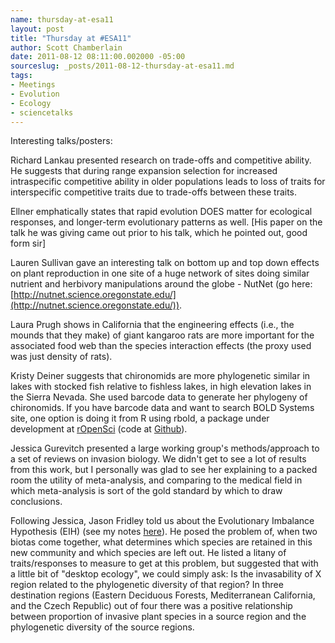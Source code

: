 ```yaml
--- 
name: thursday-at-esa11
layout: post
title: "Thursday at #ESA11"
author: Scott Chamberlain
date: 2011-08-12 08:11:00.002000 -05:00
sourceslug: _posts/2011-08-12-thursday-at-esa11.md
tags: 
- Meetings
- Evolution
- Ecology
- sciencetalks
---
```


Interesting talks/posters:

  
Richard Lankau presented research on trade-offs and competitive ability. He suggests that during range expansion selection for increased intraspecific competitive ability in older populations leads to loss of traits for interspecific competitive traits due to trade-offs between these traits.  
  
  
Ellner emphatically states that rapid evolution DOES matter for ecological responses, and longer-term evolutionary patterns as well. \[His paper on the talk he was giving came out prior to his talk, which he pointed out, good form sir\]  
  
  
Lauren Sullivan gave an interesting talk on bottom up and top down effects on plant reproduction in one site of a huge network of sites doing similar nutrient and herbivory manipulations around the globe - NutNet (go here: [http://nutnet.science.oregonstate.edu/](http://nutnet.science.oregonstate.edu/)).  
  
  
Laura Prugh shows in California that the engineering effects (i.e., the mounds that they make) of giant kangaroo rats are more important for the associated food web than the species interaction effects (the proxy used was just density of rats).  
  
  
Kristy Deiner suggests that chironomids are more phylogenetic similar in lakes with stocked fish relative to fishless lakes, in high elevation lakes in the Sierra Nevada. She used barcode data to generate her phylogeny of chironomids. If you have barcode data and want to search BOLD Systems site, one option is doing it from R using rbold, a package under development at [rOpenSci](http://ropensci.org/) (code at [Github](https://github.com/sckott/rbold)).  
  
  
Jessica Gurevitch presented a large working group's methods/approach to a set of reviews on invasion biology. We didn't get to see a lot of results from this work, but I personally was glad to see her explaining to a packed room the utility of meta-analysis, and comparing to the medical field in which meta-analysis is sort of the gold standard by which to draw conclusions.  
  
  
Following Jessica, Jason Fridley told us about the Evolutionary Imbalance Hypothesis (EIH) (see my notes [here](http://schamber.wordpress.com/lab-notebook-2/)). He posed the problem of, when two biotas come together, what determines which species are retained in this new community and which species are left out. He listed a litany of traits/responses to measure to get at this problem, but suggested that with a little bit of "desktop ecology", we could simply ask: Is the invasability of X region related to the phylogenetic diversity of that region? In three destination regions (Eastern Deciduous Forests, Mediterranean California, and the Czech Republic) out of four there was a positive relationship between proportion of invasive plant species in a source region and the phylogenetic diversity of the source regions.

